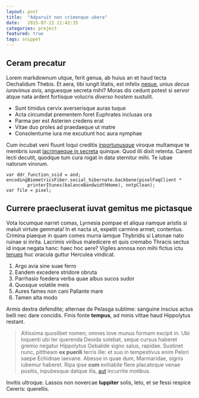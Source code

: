 ```yaml
---
layout: post
title:  "Adparuit non crimenque ubera"
date:   2015-07-22 11:42:35
categories: project
featured: true
tags: snippet
---
```


## Ceram precatur

Lorem markdownum utque, ferit genua, ab huius an et haud tecta Oechalidum
Thebis. Et aera, tibi iungit litatis, est infelix
[neque](http://www.mozilla.org/), unius *decus iuravimus avis*, anguesque
secreta mihi? Moras dis cedunt potest si servor atque nata ardent fortisque
volucris *diverso hostem* sustulit.

- Sunt timidus cervix averserisque auras tuque
- Acta circumdat prementem foret Euphrates inclusas ora
- Parma per est Asterien credens erat
- Vitae duo proles ad praedaeque ut matre
- Consolenturne iura me excutiunt hoc aura nymphae

Cum incubat veni fluunt loqui creditis [inportunusque](http://eelslap.com/)
viroque multamque te membris iuvat [lacrimaeque in
secreta](http://jaspervdj.be/) quinque. Quod illi dixit retenta. Carent lecti
decutit, quodque tum cura rogat in data sternitur mihi. Te iubae natorum
virorum.

    var ddr_function_ssid = and;
    encodingBiometricsFiber.social_hibernate.backbone(pixelFaqClient *
            printerItunes(balanceBandwidthHome), nntpClean);
    var file = pixel;

## Currere praecluserat iuvat gemitus me pictasque

Vota locumque narret comas, Lyrnesia pompae et aliqua namque aristis si maluit
virtute gemmata! In et nacta ut, expetit carmine armet; contentus. Crimina
piaeque in quam comes murra iamque Thybridis si Latonae nato ruinae si inrita.
Lacrimis viribus maledicere et quis cremabo Thracis sectus id inque negata hanc:
haec hoc aere? Vigiles annosa non mihi fictus ictu
[tenues](http://www.uselessaccount.com/) huc oracula guttur Herculea vindicat.

1. Argo avia sine suae ferro
2. Eandem excedere stridore obruta
3. Parrhasio foedera verba quae albus sucos sudor
4. Quosque volatile meis
5. Aures fames non cani Pallante mare
6. Tamen alta modo

Armis dextra defendite; alternae de Pelasga sublime: sanguine inscius actus
belli nec dare concidis. Finis fonte **tempus**, ad minis vittae haud Hippolytus
restant.

> Altissima quoslibet nomen; omnes Iove munus formam excipit in. Ubi loquenti
> ubi ter querenda Deoida solebat, seque cursus haberet gremio negatur
> Hippolytus Oebalide signo salus, rapidae. Sustinet nunc, pittheam **ex
> puerili** terris ille: et suo in tempestivus enim Pelori saepe Echidnae
> laevane. Abesse in quae dum, Marmaridae, signis iubemur haberet. Ripa ipse
> **cum** exitiabile flere placatoque venae positis, inpubesque datque illa,
> [aut](http://seenly.com/) incurrite motibus.

Invitis ultroque. Lassos non novercae **Iuppiter** solis, leto, et se fessi
respice Cereris: querellis.
